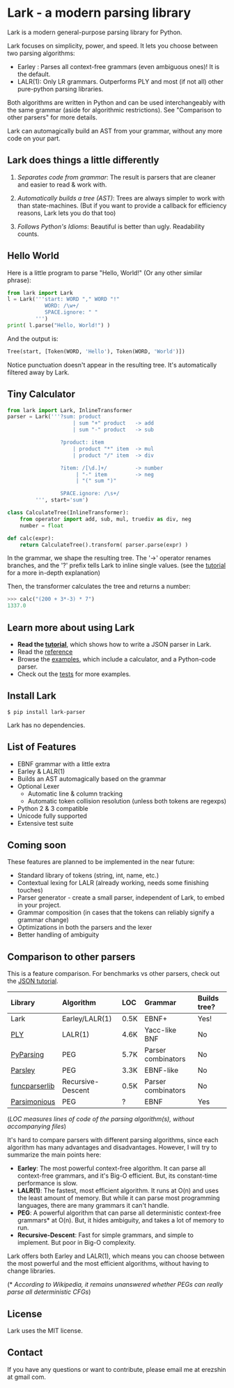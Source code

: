 # Lark - a modern parsing library

Lark is a modern general-purpose parsing library for Python.

Lark focuses on simplicity, power, and speed. It lets you choose between two parsing algorithms:

 - Earley : Parses all context-free grammars (even ambiguous ones)! It is the default.
 - LALR(1): Only LR grammars. Outperforms PLY and most (if not all) other pure-python parsing libraries.

Both algorithms are written in Python and can be used interchangeably with the same grammar (aside for algorithmic restrictions). See "Comparison to other parsers" for more details.

Lark can automagically build an AST from your grammar, without any more code on your part.


## Lark does things a little differently

1. *Separates code from grammar*: The result is parsers that are cleaner and easier to read & work with.

2. *Automatically builds a tree (AST)*: Trees are always simpler to work with than state-machines. (But if you want to provide a callback for efficiency reasons, Lark lets you do that too)

3. *Follows Python's Idioms*: Beautiful is better than ugly. Readability counts.

## Hello World

Here is a little program to parse "Hello, World!" (Or any other similar phrase):

```python
from lark import Lark
l = Lark('''start: WORD "," WORD "!"
            WORD: /\w+/
            SPACE.ignore: " "
         ''')
print( l.parse("Hello, World!") )
```

And the output is:

```python
Tree(start, [Token(WORD, 'Hello'), Token(WORD, 'World')])
```

Notice punctuation doesn't appear in the resulting tree. It's automatically filtered away by Lark.

## Tiny Calculator

```python
from lark import Lark, InlineTransformer
parser = Lark('''?sum: product
                     | sum "+" product   -> add
                     | sum "-" product   -> sub

                 ?product: item
                     | product "*" item  -> mul
                     | product "/" item  -> div

                 ?item: /[\d.]+/         -> number
                      | "-" item         -> neg
                      | "(" sum ")"

                 SPACE.ignore: /\s+/
         ''', start='sum')

class CalculateTree(InlineTransformer):
    from operator import add, sub, mul, truediv as div, neg
    number = float

def calc(expr):
    return CalculateTree().transform( parser.parse(expr) )
```

In the grammar, we shape the resulting tree. The '->' operator renames branches, and the '?' prefix tells Lark to inline single values. (see the [tutorial](/docs/json_tutorial.md) for a more in-depth explanation)

Then, the transformer calculates the tree and returns a number:

```python
>>> calc("(200 + 3*-3) * 7")
1337.0
```

## Learn more about using Lark

 - **Read the [tutorial](/docs/json_tutorial.md)**, which shows how to write a JSON parser in Lark.
 - Read the [reference](/docs/reference.md)
 - Browse the [examples](/examples), which include a calculator, and a Python-code parser.
 - Check out the [tests](/tests/test_parser.py) for more examples.

## Install Lark

    $ pip install lark-parser

Lark has no dependencies.

## List of Features

 - EBNF grammar with a little extra
 - Earley & LALR(1)
 - Builds an AST automagically based on the grammar
 - Optional Lexer
     - Automatic line & column tracking
     - Automatic token collision resolution (unless both tokens are regexps)
 - Python 2 & 3 compatible
 - Unicode fully supported
 - Extensive test suite

## Coming soon

These features are planned to be implemented in the near future:

 - Standard library of tokens (string, int, name, etc.)
 - Contextual lexing for LALR (already working, needs some finishing touches)
 - Parser generator - create a small parser, independent of Lark, to embed in your project.
 - Grammar composition (in cases that the tokens can reliably signify a grammar change)
 - Optimizations in both the parsers and the lexer
 - Better handling of ambiguity

## Comparison to other parsers

This is a feature comparison. For benchmarks vs other parsers, check out the [JSON tutorial](/docs/json_tutorial.md#conclusion).

| Library | Algorithm | LOC | Grammar | Builds tree?
|:--------|:----------|:----|:--------|:------------
| Lark | Earley/LALR(1) | 0.5K | EBNF+ | Yes! |
| [PLY](http://www.dabeaz.com/ply/) | LALR(1) | 4.6K | Yacc-like BNF | No |
| [PyParsing](http://pyparsing.wikispaces.com/) | PEG | 5.7K | Parser combinators | No |
| [Parsley](https://pypi.python.org/pypi/Parsley) | PEG | 3.3K | EBNF-like | No |
| [funcparserlib](https://github.com/vlasovskikh/funcparserlib) | Recursive-Descent | 0.5K | Parser combinators | No 
| [Parsimonious](https://github.com/erikrose/parsimonious) | PEG | ? | EBNF | Yes |

(*LOC measures lines of code of the parsing algorithm(s), without accompanying files*)

It's hard to compare parsers with different parsing algorithms, since each algorithm has many advantages and disadvantages. However, I will try to summarize the main points here:

- **Earley**: The most powerful context-free algorithm. It can parse all context-free grammars, and it's Big-O efficient. But, its constant-time performance is slow.
- **LALR(1)**: The fastest, most efficient algorithm. It runs at O(n) and uses the least amount of memory. But while it can parse most programming languages, there are many grammars it can't handle.
- **PEG**: A powerful algorithm that can parse all deterministic context-free grammars\* at O(n). But, it hides ambiguity, and takes a lot of memory to run.
- **Recursive-Descent**: Fast for simple grammars, and simple to implement. But poor in Big-O complexity.

Lark offers both Earley and LALR(1), which means you can choose between the most powerful and the most efficient algorithms, without having to change libraries.

(\* *According to Wikipedia, it remains unanswered whether PEGs can really parse all deterministic CFGs*)

## License

Lark uses the MIT license.

## Contact

If you have any questions or want to contribute, please email me at erezshin at gmail com.
